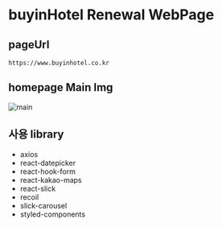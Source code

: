 # buyinHotel Renewal WebPage

## pageUrl

    https://www.buyinhotel.co.kr

## homepage Main Img

![main](https://user-images.githubusercontent.com/109775670/180366100-240cba6d-822d-42c5-a546-6d4e49519065.png)

## 사용 library
* axios
* react-datepicker
* react-hook-form
* react-kakao-maps
* react-slick
* recoil
* slick-carousel
* styled-components
